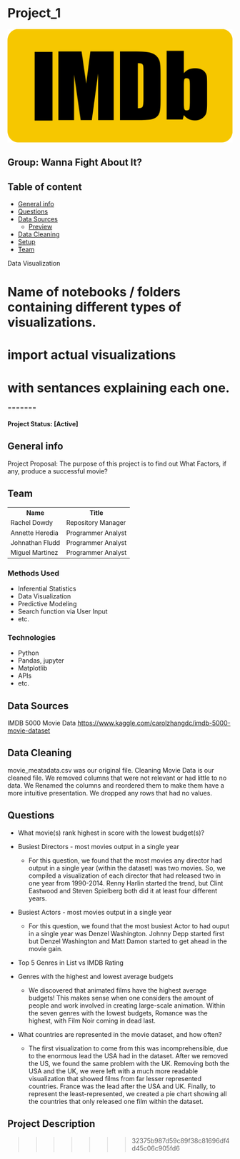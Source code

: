 # Project_1

![IMDB_Logo](1200px-IMDB_Logo_2016.svg.png)


## Group: Wanna Fight About It? 

## Table of content
* [General info](#general-info)
* [Questions](#questions)
* [Data Sources](#Data-Sources)
    * [Preview](#preview)
* [Data Cleaning](#Data_Cleaning)
* [Setup](#Methods-Used)
* [Team](#team)

Data Visualization

# Name of notebooks / folders containing different types of visualizations. 

# import actual visualizations 
# with sentances explaining each one. 
=======
#### Project Status: [Active]

## General info
Project Proposal: The purpose of this project is to find out What Factors, if any, produce a successful movie?

## Team
<table>
  <th>Name</th>
  <th>Title</th>
  <tr>
   <td>Rachel Dowdy</td>
    <td>Repository Manager</td>
  </tr>
   <tr>
    <td>Annette Heredia</td>
    <td>Programmer Analyst</td>
  </tr>
  <tr>
    <td>Johnathan Fludd</td>
    <td>Programmer Analyst</td>
  </tr>
  <tr>
    <td>Miguel Martinez</td>
    <td>Programmer Analyst</td>
  </tr>
</table>

### Methods Used
* Inferential Statistics
* Data Visualization
* Predictive Modeling
* Search function via User Input
* etc.


### Technologies
* Python
* Pandas, jupyter
* Matplotlib
* APIs
* etc. 

## Data Sources

IMDB 5000 Movie Data
https://www.kaggle.com/carolzhangdc/imdb-5000-movie-dataset


## Data Cleaning

movie_meatadata.csv was our original file. 
Cleaning Movie Data is our cleaned file. 
We removed columns that were not relevant or had little to no data. 
We Renamed the columns and reordered them to make them have a more intuitive presentation. 
We dropped any rows that had no values. 

## Questions

* What movie(s) rank highest in score with the lowest budget(s)?


* Busiest Directors - most movies output in a single year
    * For this question, we found that the most movies any director had output in a single year (within the dataset) was two movies.  So, we compiled a visualization of each director that had released two in one year from 1990-2014.  Renny Harlin started the trend, but Clint Eastwood and Steven Spielberg both did it at least four different years.


* Busiest Actors - most movies output in a single year
   * For this question, we found that the most busiest Actor to had ouput in a single year was Denzel Washington. Johnny Depp started first but Denzel Washington and Matt Damon started to get ahead in the movie gain.

* Top 5 Genres in List vs IMDB Rating


* Genres with the highest and lowest average budgets
    * We discovered that animated films have the highest average budgets!  This makes sense when one considers the amount of people and work involved in creating large-scale animation.  Within the seven genres with the lowest budgets, Romance was the highest, with Film Noir coming in dead last.


* What countries are represented in the movie dataset, and how often?
    * The first visualization to come from this was incomprehensible, due to the enormous lead the USA had in the dataset.  After we removed the US, we found the same problem with the UK.  Removing both the USA and the UK, we were left with a much more readable visualization that showed films from far lesser represented countries.  France was the lead after the USA and UK.  Finally, to represent the least-represented, we created a pie chart showing all the countries that only released one film within the dataset.




## Project Description
>>>>>>> 32375b987d59c89f38c81696df4d45c06c905fd6
